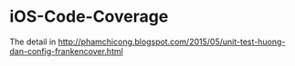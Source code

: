 # iOS-Code-Coverage
The detail in http://phamchicong.blogspot.com/2015/05/unit-test-huong-dan-config-frankencover.html
